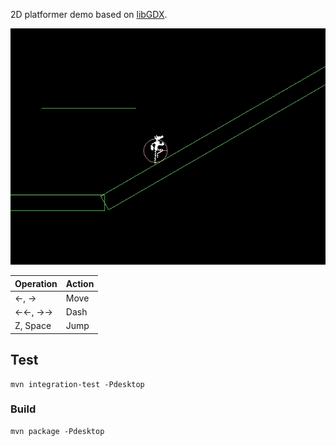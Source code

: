 2D platformer demo based on [libGDX](https://libgdx.badlogicgames.com/).

![](./screenshot.png)

| Operation | Action |
| --- | --- |
| ←, → | Move |
| ←←, →→ | Dash |
| Z, Space | Jump |


## Test
```
mvn integration-test -Pdesktop
```

### Build
```
mvn package -Pdesktop
```
